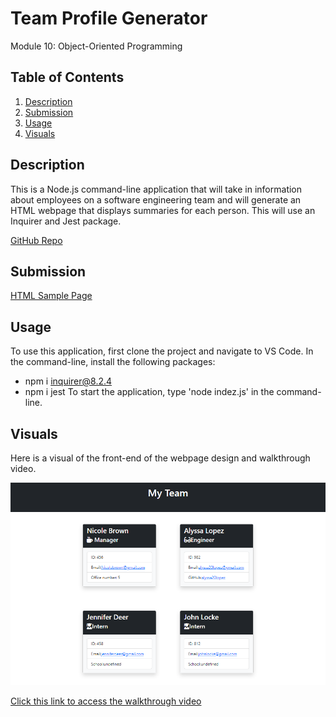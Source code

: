 # Team Profile Generator

Module 10: Object-Oriented Programming

## Table of Contents
1. [Description](#description)
2. [Submission](#submission)
3. [Usage](#usage)
4. [Visuals](#visuals)

## Description
This is a Node.js command-line application that will take in information about employees on a software engineering team and will generate an HTML webpage that displays summaries for each person. This will use an Inquirer and Jest package.

[GitHub Repo](https://github.com/alyssa20lopez/team-profile-generator)

## Submission

[HTML Sample Page](https://github.com/alyssa20lopez/team-profile-generator/blob/08ee7adc37380147f73194f00cc48f145e20e564/sample-page.html) 

## Usage
To use this application, first clone the project and navigate to VS Code. In the command-line, install the following packages:
- npm i inquirer@8.2.4
- npm i jest
To start the application, type 'node indez.js' in the command-line.

## Visuals
Here is a visual of the front-end of the webpage design and walkthrough video.

![Alt text](./assets/images/team-generator.png)

<!-- Link to Walkthrough Video -->
[Click this link to access the walkthrough video](https://drive.google.com/file/d/1IwlalUKHNzmmJyYSRRIMdsLiB4NsU7Dc/view) 
